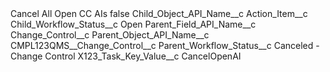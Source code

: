 <?xml version="1.0" encoding="UTF-8"?>
<CustomMetadata xmlns="http://soap.sforce.com/2006/04/metadata" xmlns:xsi="http://www.w3.org/2001/XMLSchema-instance" xmlns:xsd="http://www.w3.org/2001/XMLSchema">
    <label>Cancel All Open CC AIs</label>
    <protected>false</protected>
    <values>
        <field>Child_Object_API_Name__c</field>
        <value xsi:type="xsd:string">Action_Item__c</value>
    </values>
    <values>
        <field>Child_Workflow_Status__c</field>
        <value xsi:type="xsd:string">Open</value>
    </values>
    <values>
        <field>Parent_Field_API_Name__c</field>
        <value xsi:type="xsd:string">Change_Control__c</value>
    </values>
    <values>
        <field>Parent_Object_API_Name__c</field>
        <value xsi:type="xsd:string">CMPL123QMS__Change_Control__c</value>
    </values>
    <values>
        <field>Parent_Workflow_Status__c</field>
        <value xsi:type="xsd:string">Canceled - Change Control</value>
    </values>
    <values>
        <field>X123_Task_Key_Value__c</field>
        <value xsi:type="xsd:string">CancelOpenAI</value>
    </values>
</CustomMetadata>
